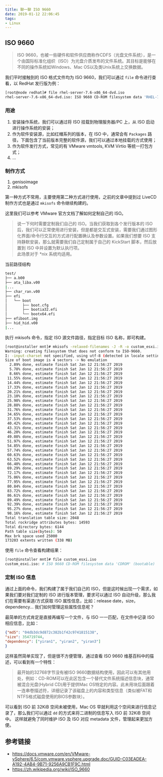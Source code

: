 ```yaml
---
title: 聊一聊 ISO 9660
date: 2019-01-12 22:06:45
tags:
- Linux
---
```


## ISO 9660
> ISO 9660，也被一些硬件和软件供应商称作CDFS（光盘文件系统），是一个由国际标准化组织（ISO）为光盘介质发布的文件系统。其目标是能够在不同的操作系统如Windows、Mac OS以及类Unix系统上交换数据。

我们平时接触到的 ISO 格式文件均为 ISO 9660，我们可以通过 `file` 命令进行查看，以 RedHat 发行版为例：
```bash
[root@node redhat]# file rhel-server-7.6-x86_64-dvd.iso 
rhel-server-7.6-x86_64-dvd.iso: ISO 9660 CD-ROM filesystem data 'RHEL-7.6 Server.x86_64         ' (bootable)
```

### 用途
1. 安装操作系统，我们可以通过将 ISO 挂载到物理服务器/PC 上，从 ISO 启动进行操作系统的安装；
2. 作为软件安装源，比如红帽系列的版本，在 ISO 中，通常会有 `Packages` 路径，下面包含了当前版本完整的软件源，我们可以通过本地挂载的方式使用；
3. 作为软件发行方式，常见的有 VMware vmtools, KVM Virtio 等统一打包方式；
4. ...

### 制作方式
1. genisoimage
2. mkisofs

第一种方式不常用，主要使用第二种方式进行使用，之前的文章中提到过 LiveCD 制作方式也是通过 `mkisofs` 命令继续构建的。

这里我们可以参考 VMware 官方文档了解如何定制自己的 ISO。

> 说一下何时需要定制我们自己的 ISO。当我们获取到各个发行版本的 ISO 后，我们可以正常使用进行安装，但是都是交互式安装，需要我们通过图形化界面/命令行交互的方式进行配置确认及参数设置。如果我们想要 ISO 支持静默安装，那么就需要我们自己定制属于自己的 KickStart 脚本，然后放置到 ISO 中并设置为默认执行项。  
> 此场景对于 *nix 系统均适用。

当前路径结构

```bash
test/
├── a.b00
├── ata_liba.v00
|...
├── char_ran.v00
├── efi
│   └── boot
│       ├── boot.cfg
│       ├── bootia32.efi
│       └── bootx64.efi
├── efiboot.img
├── hid_hid.v00
|...
```

执行 mkisofs 命令，指定 ISO 源文件路径，指定目标 ISO 名称，即可构建。

```bash
[root@installer mnt]# mkisofs -relaxed-filenames -J -R -o custom_esxi.iso -b isolinux.bin -c boot.cat -no-emul-boot -boot-load-size 4 -boot-info-table  test/
Warning: creating filesystem that does not conform to ISO-9660.
I: -input-charset not specified, using utf-8 (detected in locale settings)
Size of boot image is 4 sectors -> No emulation
  2.89% done, estimate finish Sat Jan 12 21:56:27 2019
  5.78% done, estimate finish Sat Jan 12 21:56:27 2019
  8.66% done, estimate finish Sat Jan 12 21:56:27 2019
 11.55% done, estimate finish Sat Jan 12 21:56:27 2019
 14.44% done, estimate finish Sat Jan 12 21:56:27 2019
 17.33% done, estimate finish Sat Jan 12 21:56:27 2019
 20.21% done, estimate finish Sat Jan 12 21:56:27 2019
 23.10% done, estimate finish Sat Jan 12 21:56:27 2019
 25.98% done, estimate finish Sat Jan 12 21:56:27 2019
 28.88% done, estimate finish Sat Jan 12 21:56:27 2019
 31.76% done, estimate finish Sat Jan 12 21:56:27 2019
 34.65% done, estimate finish Sat Jan 12 21:56:27 2019
 37.53% done, estimate finish Sat Jan 12 21:56:27 2019
 40.42% done, estimate finish Sat Jan 12 21:56:27 2019
 43.31% done, estimate finish Sat Jan 12 21:56:27 2019
 46.20% done, estimate finish Sat Jan 12 21:56:27 2019
 49.08% done, estimate finish Sat Jan 12 21:56:27 2019
 51.97% done, estimate finish Sat Jan 12 21:56:27 2019
 54.85% done, estimate finish Sat Jan 12 21:56:27 2019
 57.74% done, estimate finish Sat Jan 12 21:56:27 2019
 60.63% done, estimate finish Sat Jan 12 21:56:27 2019
 63.52% done, estimate finish Sat Jan 12 21:56:27 2019
 66.40% done, estimate finish Sat Jan 12 21:56:27 2019
 69.29% done, estimate finish Sat Jan 12 21:56:27 2019
 72.17% done, estimate finish Sat Jan 12 21:56:27 2019
 75.06% done, estimate finish Sat Jan 12 21:56:27 2019
 77.95% done, estimate finish Sat Jan 12 21:56:27 2019
 80.84% done, estimate finish Sat Jan 12 21:56:27 2019
 83.72% done, estimate finish Sat Jan 12 21:56:27 2019
 86.61% done, estimate finish Sat Jan 12 21:56:27 2019
 89.49% done, estimate finish Sat Jan 12 21:56:27 2019
 92.39% done, estimate finish Sat Jan 12 21:56:27 2019
 95.27% done, estimate finish Sat Jan 12 21:56:27 2019
 98.16% done, estimate finish Sat Jan 12 21:56:27 2019
Total translation table size: 2048
Total rockridge attributes bytes: 14593
Total directory bytes: 6144
Path table size(bytes): 50
Max brk space used 25000
173203 extents written (338 MB)
```

使用 `file` 命令查看构建结果：

```bash
[root@installer mnt]# file custom_esxi.iso 
custom_esxi.iso: # ISO 9660 CD-ROM filesystem data 'CDROM' (bootable)
```


### 定制 ISO 信息

通过上面的命令，我们构建了属于我们自己的 ISO，但是这时候出现一个需求，如果我们要对我们定制的 ISO 进行版本管理，要求可以通过 ISO 自动升级，那么我们在需要有渠道/方式获取 ISO 属性信息，比如：release date，size，dependency... 我们如何管理这些属性信息呢？ 

最简单的方式肯定是直接再编写一个文件，与 ISO 一一匹配，在文件中记录 ISO 相应信息，比如：

```json
{"md5": "04db3dc9d872c382b1f42c9741815138",
"size": 354719744,
"dependency": ["yiran1", "yiran2", "yiran3"]
}
```

这样虽然简单实现了，但是很不方便管理，通过查看 ISO 9660 维基百科中的描述，可以看到有一个特性：
> 最开始的32768字节没有被ISO 9660数据结构使用，因此可以有其他用处，例如：CD-ROM可以在此区包含一个替代文件系统描述信息块，通常被混合光盘(Hybrid CD)用于提供Mac OS特定的内容。此未用块后面跟着一连串卷描述符，详细记录了该磁盘上的内容和类型信息（类似被FAT和NTFS格式磁盘使用的BIOS参数块）。

可以看到 ISO 前 32KiB 空间未被使用，Mac OS 早就利用这个空间来进行信息记录了，那么我们可以通过 `dd` 的方式来将二进制的信息写入 ISO 前 32KiB 空间中。
这样就避免了同时维护 ISO 及 ISO 对应 metadata 文件，管理起来更加方便。



## 参考链接
* https://docs.vmware.com/en/VMware-vSphere/6.5/com.vmware.vsphere.upgrade.doc/GUID-C03EADEA-A192-4AB4-9B71-9256A9CB1F9C.html
* https://zh.wikipedia.org/wiki/ISO_9660
